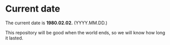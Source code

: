 # Current date

The current date is **1980.02.02.** (YYYY.MM.DD.)

This repository will be good when the world ends, so we will know how long it lasted.